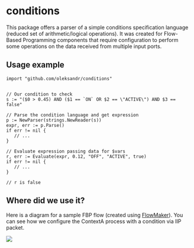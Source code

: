 # conditions

This package offers a parser of a simple conditions specification language 
(reduced set of arithmetic/logical operations). It was created for Flow-Based Programming components that 
require configuration to perform some operations on the data received from multiple input ports.

## Usage example 
```
import "github.com/oleksandr/conditions"


// Our condition to check
s := "($0 > 0.45) AND ($1 == `ON` OR $2 == \"ACTIVE\") AND $3 == false"

// Parse the condition language and get expression
p := NewParser(strings.NewReader(s))
expr, err := p.Parse()
if err != nil {
   // ...
}

// Evaluate expression passing data for $vars
r, err := Evaluate(expr, 0.12, "OFF", "ACTIVE", true)
if err != nil {
   // ...
}

// r is false

```

## Where did we use it?

Here is a diagram for a sample FBP flow (created using [FlowMaker](https://github.com/cascades-fbp/flowmaker)). You can see how we configure the ContextA process with a condition via IIP packet.

![](https://raw.githubusercontent.com/oleksandr/conditions/master/Example.png)
